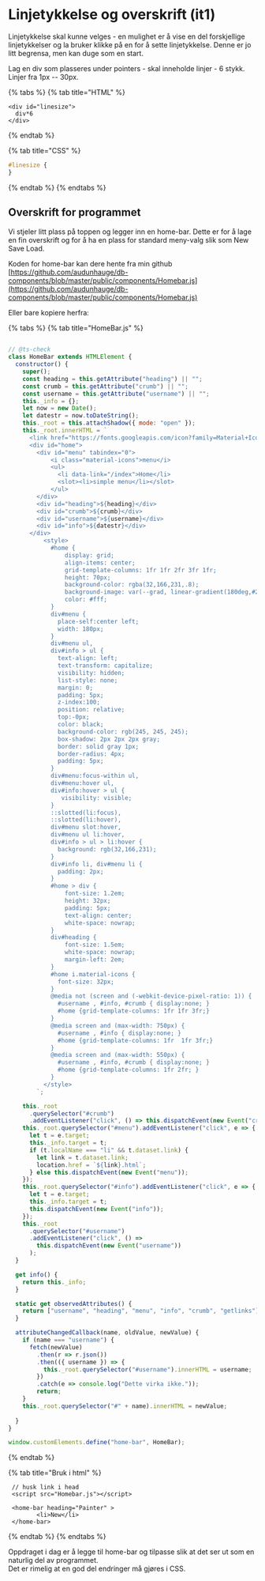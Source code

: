 # Linjetykkelse og overskrift \(it1\)

Linjetykkelse skal kunne velges - en mulighet er å vise en del forskjellige linjetykkelser og la bruker klikke på en for å sette linjetykkelse. Denne er jo litt begrensa, men kan duge som en start.

Lag en div som plasseres under pointers - skal inneholde linjer - 6 stykk.  
Linjer fra 1px -- 30px.

{% tabs %}
{% tab title="HTML" %}
```markup
<div id="linesize">
  div*6
</div>
```
{% endtab %}

{% tab title="CSS" %}
```css
#linesize {
}
```
{% endtab %}
{% endtabs %}

## Overskrift for programmet

Vi stjeler litt plass på toppen og legger inn en home-bar. Dette er for å lage en fin overskrift og for å ha en plass for standard meny-valg slik som New Save Load.

Koden for home-bar kan dere hente fra min github [https://github.com/audunhauge/db-components/blob/master/public/components/Homebar.js](https://github.com/audunhauge/db-components/blob/master/public/components/Homebar.js)

Eller bare kopiere herfra:

{% tabs %}
{% tab title="HomeBar.js" %}
```javascript
 
// @ts-check
class HomeBar extends HTMLElement {
  constructor() {
    super();
    const heading = this.getAttribute("heading") || "";
    const crumb = this.getAttribute("crumb") || "";
    const username = this.getAttribute("username") || "";
    this._info = {};
    let now = new Date();
    let datestr = now.toDateString();
    this._root = this.attachShadow({ mode: "open" });
    this._root.innerHTML = `
      <link href="https://fonts.googleapis.com/icon?family=Material+Icons" rel="stylesheet">
      <div id="home">
        <div id="menu" tabindex="0">
            <i class="material-icons">menu</i>
            <ul>
              <li data-link="/index">Home</li>
              <slot><li>simple menu</li></slot>
            </ul>
        </div>
        <div id="heading">${heading}</div>
        <div id="crumb">${crumb}</div>
        <div id="username">${username}</div>
        <div id="info">${datestr}</div>
      </div>
          <style>
            #home {
                display: grid;
                align-items: center;
                grid-template-columns: 1fr 1fr 2fr 3fr 1fr;
                height: 70px;
                background-color: rgba(32,166,231,.8);
                background-image: var(--grad, linear-gradient(180deg,#20a8e9,rgba(30,158,220,.5)) );
                color: #fff;
            }
            div#menu {
              place-self:center left;
              width: 180px;
            }
            div#menu ul,
            div#info > ul {
              text-align: left;
              text-transform: capitalize;
              visibility: hidden;
              list-style: none;
              margin: 0;
              padding: 5px;
              z-index:100;
              position: relative;
              top:-0px;
              color: black;
              background-color: rgb(245, 245, 245);
              box-shadow: 2px 2px 2px gray;
              border: solid gray 1px;
              border-radius: 4px;
              padding: 5px;
            }
            div#menu:focus-within ul,
            div#menu:hover ul,
            div#info:hover > ul {
               visibility: visible;
            }
            ::slotted(li:focus),
            ::slotted(li:hover),
            div#menu slot:hover,
            div#menu ul li:hover,
            div#info > ul > li:hover {
              background: rgb(32,166,231);
            }
            div#info li, div#menu li {
              padding: 2px;
            }
            #home > div {
                font-size: 1.2em;
                height: 32px;
                padding: 5px;
                text-align: center;
                white-space: nowrap;
            }
            div#heading {
                font-size: 1.5em;
                white-space: nowrap;
                margin-left: 2em;
            }
            #home i.material-icons {
              font-size: 32px;
            }
            @media not (screen and (-webkit-device-pixel-ratio: 1)) {
              #username , #info, #crumb { display:none; }
              #home {grid-template-columns: 1fr 1fr 3fr;}
            }
            @media screen and (max-width: 750px) {
              #username , #info { display:none; }
              #home {grid-template-columns: 1fr  1fr 3fr;}
            }
            @media screen and (max-width: 550px) {
              #username , #info, #crumb { display:none; }
              #home {grid-template-columns: 1fr 2fr; }
            }
          </style>
        `;

    this._root
      .querySelector("#crumb")
      .addEventListener("click", () => this.dispatchEvent(new Event("crumb")));
    this._root.querySelector("#menu").addEventListener("click", e => {
      let t = e.target;
      this._info.target = t;
      if (t.localName === "li" && t.dataset.link) {
        let link = t.dataset.link;
        location.href = `${link}.html`;
      } else this.dispatchEvent(new Event("menu"));
    });
    this._root.querySelector("#info").addEventListener("click", e => {
      let t = e.target;
      this._info.target = t;
      this.dispatchEvent(new Event("info"));
    });
    this._root
      .querySelector("#username")
      .addEventListener("click", () =>
        this.dispatchEvent(new Event("username"))
      );
  }

  get info() {
    return this._info;
  }

  static get observedAttributes() {
    return ["username", "heading", "menu", "info", "crumb", "getlinks"];
  }

  attributeChangedCallback(name, oldValue, newValue) {
    if (name === "username") {
      fetch(newValue)
        .then(r => r.json())
        .then(({ username }) => {
          this._root.querySelector("#username").innerHTML = username;
        })
        .catch(e => console.log("Dette virka ikke."));
        return;
    } 
    this._root.querySelector("#" + name).innerHTML = newValue;
    
  }
}

window.customElements.define("home-bar", HomeBar);
```
{% endtab %}

{% tab title="Bruk i html" %}
```markup
 // husk link i head
 <script src="Homebar.js"></script>
 
 <home-bar heading="Painter" >
        <li>New</li>
 </home-bar>
```
{% endtab %}
{% endtabs %}

Oppdraget i dag er å legge til home-bar og tilpasse slik at det ser ut som en naturlig del av programmet.  
Det er rimelig at en god del endringer må gjøres i CSS.

